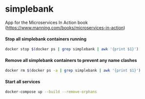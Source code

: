 # simplebank
App for the Microservices In Action book (https://www.manning.com/books/microservices-in-action)

#### Stop all simplebank containers running
```bash
docker stop $(docker ps | grep simplebank | awk '{print $1}')
```

#### Remove all simplebank containers to prevent any name clashes
```bash
docker rm $(docker ps -a | grep simplebank | awk '{print $1}')
```

#### Start all services
```bash
docker-compose up --build --remove-orphans
```